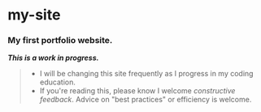 # my-site
### My first portfolio website.

***This is a work in progress.***

>* I will be changing this site frequently as I progress in my coding education. 
>* If you're reading this, please know I welcome *constructive feedback*. Advice on "best practices" or efficiency is welcome.

